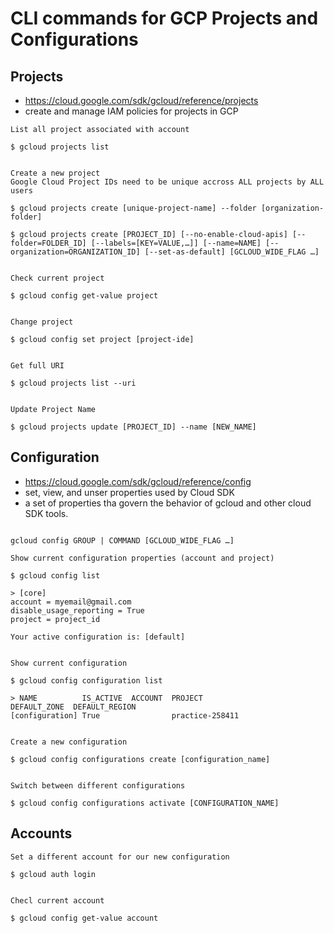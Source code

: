 # CLI commands for GCP Projects and Configurations

## Projects

- <https://cloud.google.com/sdk/gcloud/reference/projects>
- create and manage IAM policies for projects in GCP

``` cli
List all project associated with account

$ gcloud projects list


Create a new project
Google Cloud Project IDs need to be unique accross ALL projects by ALL users

$ gcloud projects create [unique-project-name] --folder [organization-folder]

$ gcloud projects create [PROJECT_ID] [--no-enable-cloud-apis] [--folder=FOLDER_ID] [--labels=[KEY=VALUE,…]] [--name=NAME] [--organization=ORGANIZATION_ID] [--set-as-default] [GCLOUD_WIDE_FLAG …]


Check current project

$ gcloud config get-value project


Change project

$ gcloud config set project [project-ide]


Get full URI

$ gcloud projects list --uri


Update Project Name

$ gcloud projects update [PROJECT_ID] --name [NEW_NAME]
```

## Configuration

- <https://cloud.google.com/sdk/gcloud/reference/config>
- set, view, and unser properties used by Cloud SDK
- a set of properties tha govern the behavior of gcloud and other cloud SDK tools.

``` cli

gcloud config GROUP | COMMAND [GCLOUD_WIDE_FLAG …]

Show current configuration properties (account and project)

$ gcloud config list 

> [core]
account = myemail@gmail.com
disable_usage_reporting = True
project = project_id

Your active configuration is: [default]


Show current configuration

$ gcloud config configuration list

> NAME          IS_ACTIVE  ACCOUNT  PROJECT                 DEFAULT_ZONE  DEFAULT_REGION
[configuration] True                practice-258411


Create a new configuration

$ gcloud config configurations create [configuration_name]


Switch between different configurations

$ gcloud config configurations activate [CONFIGURATION_NAME]
```

## Accounts

``` cli
Set a different account for our new configuration

$ gcloud auth login


Checl current account

$ gcloud config get-value account
```
